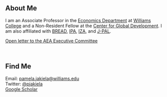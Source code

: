 ## About Me

I am an Associate Professor in the [Economics Department](https://econ.williams.edu/) at [Williams College](https://www.williams.edu/) and a Non-Resident Fellow at the [Center for Global Development](https://www.cgdev.org/).  I am also affiliated with [BREAD](http://ibread.org/bread/), [IPA](http://www.poverty-action.org/), [IZA](https://www.iza.org/person/7796/pamela-jakiela), and [J-PAL](https://www.povertyactionlab.org/person/jakiela).  

[Open letter to the AEA Executive Committee](AEAletter.html)


<br>

## Find Me
Email: [pamela.jakiela@williams.edu](mailto:pamela.jakiela@williams.edu)  
Twitter:  [@pjakiela](https://twitter.com/pjakiela?lang=en)  
<a href="https://scholar.google.com/citations?user=SPkk2P8AAAAJ">Google Scholar</a>


